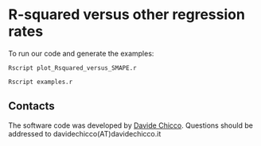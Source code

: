 # R-squared versus other regression rates

To run our code and generate the examples:

`Rscript plot_Rsquared_versus_SMAPE.r`

`Rscript examples.r`

    
## Contacts

The software code was developed by [Davide Chicco](https://www.DavideChicco.it). Questions should be
addressed to davidechicco(AT)davidechicco.it